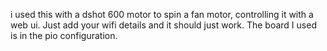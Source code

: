 i used this with a dshot 600 motor to spin a fan motor, controlling it with a web ui. Just add your wifi details and it should just work. The board I used is in the pio configuration.
